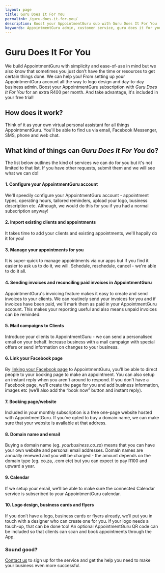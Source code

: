 ```yaml
---
layout: page
title: Guru Does It For You
permalink: /guru-does-it-for-you/
description: Boost your AppointmentGuru sub with Guru Does It For You
keywords: AppointmentGuru admin, customer service, guru does it for you, virtual assistant
---
```

# Guru Does It For You

We build AppointmentGuru with simplicity and ease-of-use in mind but we also know that sometimes you just don't have the time or resources to get certain things done. We can help you! From setting up your AppointmentGuru account all the way to logo design and day-to-day business admin. Boost your AppointmentGuru subscription with *Guru Does It For You* for an extra R400 per month. And take advantage, it's included in your free trial!

## How does it work?

Think of it as your own virtual personal assistant for all things AppointmentGuru. You'll be able to find us via email, Facebook Messenger, SMS, phone and web chat.

## What kind of things can *Guru Does It For You* do?

The list below outlines the kind of services we can do for you but it's not limited to that list. If you have other requests, submit them and we will see what we can do!

#### 1. Configure your AppointmentGuru account

We'll speedily configure your AppointmentGuru account - appointment types, operating hours, tailored reminders, upload your logo, business description etc. Although, we would do this for you if you had a normal subscription anyway!

#### 2. Import existing clients and appointments

It takes time to add your clients and existing appointments, we'll happily do it for you!

#### 3. Manage your appointments for you

It is super-quick to manage appointments via our apps but if you find it easier to ask us to do it, we will. Schedule, reschedule, cancel - we're able to do it all.

#### 4. Sending invoices and reconciling paid invoices in AppointmentGuru

AppointmentGuru's invoicing feature makes it easy to create and send invoices to your clients. We can routinely send your invoices for you and if invoices have been paid, we'll mark them as paid in your AppointmentGuru account. This makes your reporting useful and also means unpaid invoices can be reminded.

#### 5. Mail campaigns to Clients

Introduce your clients to AppointmentGuru - we can send a personalised email on your behalf. Increase business with a mail campaign with special offers or send information on changes to your business.

#### 6. Link your Facebook page

By [linking your Facebook page](/help/linking-facebook/) to AppointmentGuru, you'll be able to direct people to your booking page to make an appointment. You can also setup an instant reply when you aren't around to respond. If you don't have a Facebook page, we’ll create the page for you and add business information, images etc (we’ll also add the “book now” button and instant reply).

#### 7. Booking page/website

Included in your monthly subscription is a free one-page website hosted with AppointmentGuru. If you’ve opted to buy a domain name, we can make sure that your website is available at that address.

#### 8. Domain name and email

Buying a domain name (eg. *yourbusiness.co.za*) means that you can have your own website and personal email addresses. Domain names are annually renewed and you will be charged - the amount depends on the domain type (eg. co.za, .com etc) but you can expect to pay R100 and upward a year.

#### 9. Calendar

If we setup your email, we’ll be able to make sure the connected Calendar service is subscribed to your AppointmentGuru calendar.

#### 10. Logo design, business cards and flyers

If you don’t have a logo, business cards or flyers already, we’ll put you in touch with a designer who can create one for you. If your logo needs a touch-up, that can be done too! An optional AppointmentGuru QR code can be included so that clients can scan and book appointments through the App.

### Sound good?

[Contact us](mailto:support@appointmentguru.co) to sign up for the service and get the help you need to make your business even more successful.

